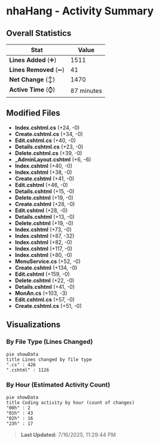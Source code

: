 # nhaHang - Activity Summary 

## Overall Statistics

| Stat                   | Value                                                             |
| ---------------------- | ----------------------------------------------------------------- |
| **Lines Added** (➕)   | 1511                                          |
| **Lines Removed** (➖) | 41                                        |
| **Net Change** (↕)    | 1470                |
| **Active Time** (⌚)   | 87 minutes |


## Modified Files
- **Index.cshtml.cs** (+24, -0)
- **Create.cshtml.cs** (+34, -0)
- **Edit.cshtml.cs** (+40, -0)
- **Details.cshtml.cs** (+23, -0)
- **Delete.cshtml.cs** (+39, -0)
- **_AdminLayout.cshtml** (+6, -6)
- **Index.cshtml** (+40, -0)
- **Index.cshtml** (+38, -0)
- **Create.cshtml** (+41, -0)
- **Edit.cshtml** (+46, -0)
- **Details.cshtml** (+15, -0)
- **Delete.cshtml** (+19, -0)
- **Create.cshtml** (+28, -0)
- **Edit.cshtml** (+28, -0)
- **Details.cshtml** (+13, -0)
- **Delete.cshtml** (+19, -0)
- **Index.cshtml** (+73, -0)
- **Index.cshtml** (+87, -32)
- **Index.cshtml** (+82, -0)
- **Index.cshtml** (+117, -0)
- **Index.cshtml** (+80, -0)
- **MenuService.cs** (+52, -0)
- **Create.cshtml** (+134, -0)
- **Edit.cshtml** (+159, -0)
- **Delete.cshtml** (+22, -0)
- **Details.cshtml** (+41, -0)
- **MonAn.cs** (+103, -3)
- **Edit.cshtml.cs** (+57, -0)
- **Create.cshtml.cs** (+51, -0)

## Visualizations

### By File Type (Lines Changed)

```mermaid
pie showData
title Lines changed by file type
".cs" : 426
".cshtml" : 1126
```

### By Hour (Estimated Activity Count)

```mermaid
pie showData
title Coding activity by hour (count of changes)
"00h" : 2
"01h" : 43
"02h" : 16
"23h" : 17
```


> **Last Updated:** 7/16/2025, 11:29:44 PM